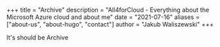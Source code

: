 +++
title = "Archive"
description = "All4forCloud - Everything about the Microsoft Azure cloud and about me"
date = "2021-07-16"
aliases = ["about-us", "about-hugo", "contact"]
author = "Jakub Waliszewski"
+++


It's should be Archive